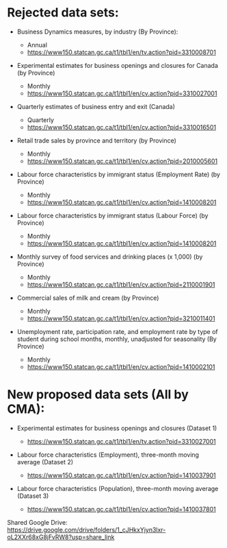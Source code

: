 # Rejected data sets:

- Business Dynamics measures, by industry (By Province): 
  - Annual
  - https://www150.statcan.gc.ca/t1/tbl1/en/tv.action?pid=3310008701

- Experimental estimates for business openings and closures for Canada (by Province)
  - Monthly
  - https://www150.statcan.gc.ca/t1/tbl1/en/cv.action?pid=3310027001

- Quarterly estimates of business entry and exit (Canada)
  - Quarterly
  - https://www150.statcan.gc.ca/t1/tbl1/en/cv.action?pid=3310016501

- Retail trade sales by province and territory (by Province)
  - Monthly
  - https://www150.statcan.gc.ca/t1/tbl1/en/cv.action?pid=2010005601

- Labour force characteristics by immigrant status (Employment Rate) (by Province)
  - Monthly
  - https://www150.statcan.gc.ca/t1/tbl1/en/cv.action?pid=1410008201

- Labour force characteristics by immigrant status (Labour Force) (by Province)
  - Monthly
  - https://www150.statcan.gc.ca/t1/tbl1/en/cv.action?pid=1410008201

- Monthly survey of food services and drinking places (x 1,000) (by Province)
  - Monthly
  - https://www150.statcan.gc.ca/t1/tbl1/en/cv.action?pid=2110001901

- Commercial sales of milk and cream (by Province) 
  - Monthly
  - https://www150.statcan.gc.ca/t1/tbl1/en/cv.action?pid=3210011401

- Unemployment rate, participation rate, and employment rate by type of student during school months, monthly, unadjusted for seasonality (By Province)
  - Monthly
  - https://www150.statcan.gc.ca/t1/tbl1/en/cv.action?pid=1410002101
  
 # New proposed data sets (All by CMA):
 
 - Experimental estimates for business openings and closures (Dataset 1)
   - https://www150.statcan.gc.ca/t1/tbl1/en/tv.action?pid=3310027001
   
- Labour force characteristics (Employment), three-month moving average (Dataset 2)
  - https://www150.statcan.gc.ca/t1/tbl1/en/cv.action?pid=1410037901
  
- Labour force characteristics (Population), three-month moving average (Dataset 3)
  - https://www150.statcan.gc.ca/t1/tbl1/en/cv.action?pid=1410037801

Shared Google Drive: https://drive.google.com/drive/folders/1_cJHkxYjyn3lxr-oL2XXr68xG8jFvRW8?usp=share_link

